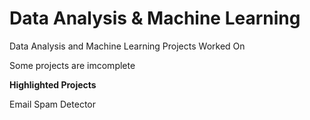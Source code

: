 # Data Analysis & Machine Learning

Data Analysis and Machine Learning Projects Worked On

Some projects are imcomplete

**Highlighted Projects**

  Email Spam Detector
